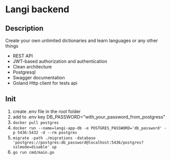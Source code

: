 # Langi backend


## Description

Create your own unlimited dictionaries and learn languages or any other things

* REST API 
* JWT-based authorization and authentication
* Clean architecture
* Postgresql 
* Swagger documentation
* Goland Http client for tests api

## Init

1. create .env file in the root folder
2. add to .env key DB_PASSWORD="with_your_password_from_postgress"
3. `docker pull postgres`
4. `docker run --name=langi-app-db -e POSTGRES_PASSWORD='db_password' -p 5436:5432 -d --rm postgres`
5. `migrate -path ./migrations -database 'postgres://postgres:db_password@localhost:5436/postgres?sslmode=disable' up`
6. `go run cmd/main.go`